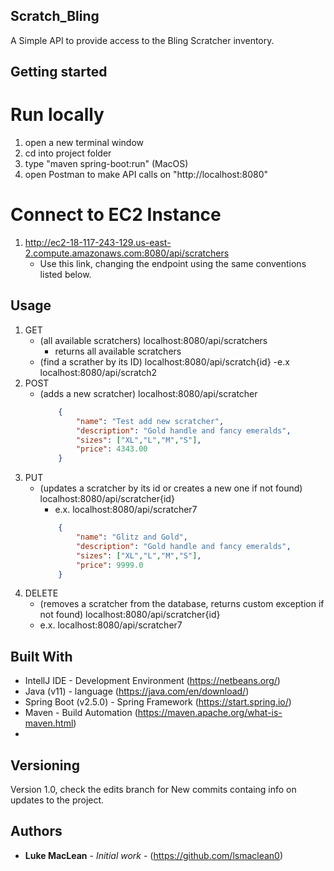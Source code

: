 ## Scratch_Bling
A Simple API to provide access to the Bling Scratcher inventory.

## Getting started 
# Run locally 
1. open a new terminal window
2. cd into project folder
3. type "maven spring-boot:run" (MacOS)
4. open Postman to make API calls on "http://localhost:8080"

# Connect to EC2 Instance
1. http://ec2-18-117-243-129.us-east-2.compute.amazonaws.com:8080/api/scratchers 
    - Use this link, changing the endpoint using the same conventions listed below. 

## Usage
1. GET 
    * (all available scratchers) localhost:8080/api/scratchers
        - returns all available scratchers 
    * (find a scrather by its ID) localhost:8080/api/scratch{id}
        -e.x localhost:8080/api/scratch2
2. POST
    * (adds a new scratcher) localhost:8080/api/scratcher
        ```json
            { 
                "name": "Test add new scratcher",
                "description": "Gold handle and fancy emeralds",
                "sizes": ["XL","L","M","S"],
                "price": 4343.00
            }
3. PUT 
    * (updates a scratcher by its id or creates a new one if not found) localhost:8080/api/scratcher{id}
        - e.x. localhost:8080/api/scratcher7
        ```json
            { 
                "name": "Glitz and Gold",
                "description": "Gold handle and fancy emeralds",
                "sizes": ["XL","L","M","S"],
                "price": 9999.0
            }
4. DELETE
    * (removes a scratcher from the database, returns custom exception if not found) localhost:8080/api/scratcher{id}
    - e.x. localhost:8080/api/scratcher7
 

## Built With

* IntellJ IDE - Development Environment (https://netbeans.org/)
* Java (v11) - language (https://java.com/en/download/)
* Spring Boot (v2.5.0) - Spring Framework (https://start.spring.io/)
* Maven - Build Automation (https://maven.apache.org/what-is-maven.html)
* 

## Versioning

Version 1.0, check the edits branch for New commits containg info on updates to the project.

## Authors

* **Luke MacLean** - *Initial work* - (https://github.com/lsmaclean0)
